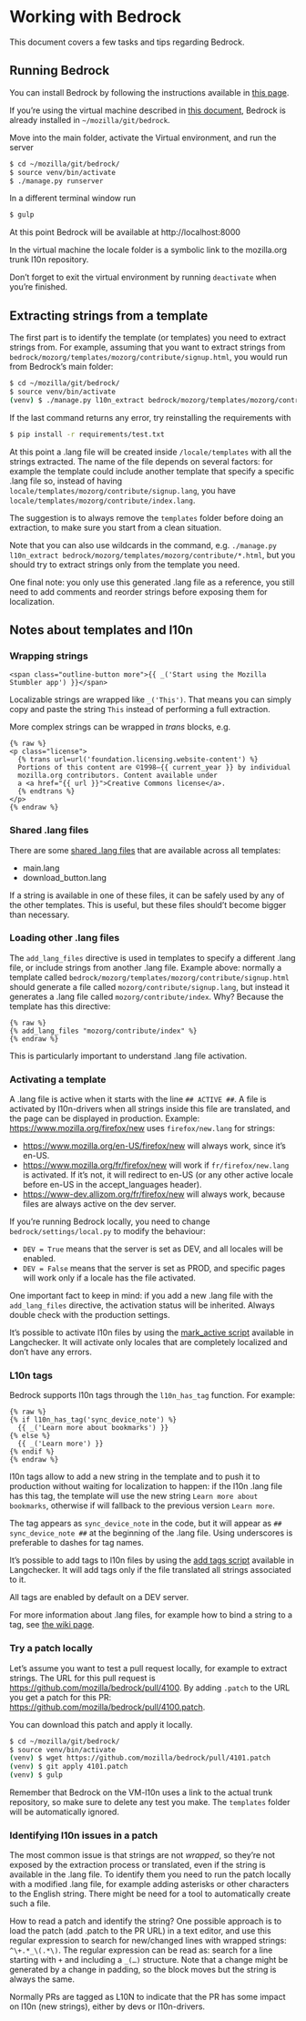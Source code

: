 # Working with Bedrock

This document covers a few tasks and tips regarding Bedrock.

<!-- toc -->

## Running Bedrock

You can install Bedrock by following the instructions available in [this page](https://bedrock.readthedocs.io/en/latest/install.html).

If you’re using the virtual machine described in [this document](../../config/setup_l10ndrivers_vm.md), Bedrock is already installed in `~/mozilla/git/bedrock`.

Move into the main folder, activate the Virtual environment, and run the server

```BASH
$ cd ~/mozilla/git/bedrock/
$ source venv/bin/activate
$ ./manage.py runserver
```

In a different terminal window run

```BASH
$ gulp
```

At this point Bedrock will be available at http://localhost:8000

In the virtual machine the locale folder is a symbolic link to the mozilla.org trunk l10n repository.

Don’t forget to exit the virtual environment by running `deactivate` when you’re finished.

## Extracting strings from a template

The first part is to identify the template (or templates) you need to extract strings from. For example, assuming that you want to extract strings from `bedrock/mozorg/templates/mozorg/contribute/signup.html`, you would run from Bedrock’s main folder:

```BASH
$ cd ~/mozilla/git/bedrock/
$ source venv/bin/activate
(venv) $ ./manage.py l10n_extract bedrock/mozorg/templates/mozorg/contribute/signup.html
```

If the last command returns any error, try reinstalling the requirements with

```BASH
$ pip install -r requirements/test.txt
```

At this point a .lang file will be created inside `/locale/templates` with all the strings extracted. The name of the file depends on several factors: for example the template could include another template that specify a specific .lang file so, instead of having `locale/templates/mozorg/contribute/signup.lang`, you have `locale/templates/mozorg/contribute/index.lang`.

The suggestion is to always remove the `templates` folder before doing an extraction, to make sure you start from a clean situation.

Note that you can also use wildcards in the command, e.g. `./manage.py l10n_extract bedrock/mozorg/templates/mozorg/contribute/*.html`, but you should try to extract strings only from the template you need.

One final note: you only use this generated .lang file as a reference, you still need to add comments and reorder strings before exposing them for localization.

## Notes about templates and l10n

### Wrapping strings

```DJANGO
<span class="outline-button more">{{ _('Start using the Mozilla Stumbler app') }}</span>
```

Localizable strings are wrapped like `_('This')`. That means you can simply copy and paste the string `This` instead of performing a full extraction.

More complex strings can be wrapped in *trans* blocks, e.g.

```DJANGO
{% raw %}
<p class="license">
  {% trans url=url('foundation.licensing.website-content') %}
  Portions of this content are ©1998–{{ current_year }} by individual
  mozilla.org contributors. Content available under
  a <a href="{{ url }}">Creative Commons license</a>.
  {% endtrans %}
</p>
{% endraw %}
```

### Shared .lang files

There are some [shared .lang files](https://github.com/mozilla/bedrock/blob/master/bedrock/settings/base.py#L199) that are available across all templates:
* main.lang
* download_button.lang

If a string is available in one of these files, it can be safely used by any of the other templates. This is useful, but these files should’t become bigger than necessary.

### Loading other .lang files

The `add_lang_files` directive is used in templates to specify a different .lang file, or include strings from another .lang file. Example above: normally a template called `bedrock/mozorg/templates/mozorg/contribute/signup.html` should generate a file called `mozorg/contribute/signup.lang`, but instead it generates a .lang file called `mozorg/contribute/index`. Why? Because the template has this directive:

```DJANGO
{% raw %}
{% add_lang_files "mozorg/contribute/index" %}
{% endraw %}
```

This is particularly important to understand .lang file activation.

### Activating a template

A .lang file is active when it starts with the line `## ACTIVE ##`.
A file is activated by l10n-drivers when all strings inside this file are translated, and the page can be displayed in production. Example: https://www.mozilla.org/firefox/new uses `firefox/new.lang` for strings:
* https://www.mozilla.org/en-US/firefox/new will always work, since it’s en-US.
* https://www.mozilla.org/fr/firefox/new will work if `fr/firefox/new.lang` is activated. If it’s not, it will redirect to en-US (or any other active locale before en-US in the accept_languages header).
* https://www-dev.allizom.org/fr/firefox/new will always work, because files are always active on the dev server.

If you’re running Bedrock locally, you need to change `bedrock/settings/local.py` to modify the behaviour:
* `DEV = True` means that the server is set as DEV, and all locales will be enabled.
* `DEV = False` means that the server is set as PROD, and specific pages will work only if a locale has the file activated.

One important fact to keep in mind: if you add a new .lang file with the `add_lang_files` directive, the activation status will be inherited. Always double check with the production settings.

It’s possible to activate l10n files by using the [mark_active script](https://github.com/mozilla-l10n/langchecker/wiki/CLI-scripts-syntax#mark_active) available in Langchecker. It will activate only locales that are completely localized and don’t have any errors.

### L10n tags

Bedrock supports l10n tags through the `l10n_has_tag` function. For example:

```DJANGO
{% raw %}
{% if l10n_has_tag('sync_device_note') %}
  {{ _('Learn more about bookmarks') }}
{% else %}
  {{ _('Learn more') }}
{% endif %}
{% endraw %}
```

l10n tags allow to add a new string in the template and to push it to production without waiting for localization to happen: if the l10n .lang file has this tag, the template will use the new string `Learn more about bookmarks`, otherwise if will fallback to the previous version `Learn more`.

The tag appears as `sync_device_note` in the code, but it will appear as `## sync_device_note ##` at the beginning of the .lang file. Using underscores is preferable to dashes for tag names.

It’s possible to add tags to l10n files by using the [add tags script](https://github.com/mozilla-l10n/langchecker/wiki/CLI-scripts-syntax#add_tags) available in Langchecker. It will add tags only if the file translated all strings associated to it.

All tags are enabled by default on a DEV server.

For more information about .lang files, for example how to bind a string to a tag, see [the wiki page](https://github.com/mozilla-l10n/langchecker/wiki/.lang-files-format).

### Try a patch locally

Let’s assume you want to test a pull request locally, for example to extract strings. The URL for this pull request is https://github.com/mozilla/bedrock/pull/4100. By adding `.patch` to the URL you get a patch for this PR: https://github.com/mozilla/bedrock/pull/4100.patch.

You can download this patch and apply it locally.

```BASH
$ cd ~/mozilla/git/bedrock/
$ source venv/bin/activate
(venv) $ wget https://github.com/mozilla/bedrock/pull/4101.patch
(venv) $ git apply 4101.patch
(venv) $ gulp
```

Remember that Bedrock on the VM-l10n uses a link to the actual trunk repository, so make sure to delete any test you make. The `templates` folder will be automatically ignored.

### Identifying l10n issues in a patch

The most common issue is that strings are not *wrapped*, so they’re not exposed by the extraction process or translated, even if the string is available in the .lang file. To identify them you need to run the patch locally with a modified .lang file, for example adding asterisks or other characters to the English string. There might be need for a tool to automatically create such a file.

How to read a patch and identify the string? One possible approach is to load the patch (add .patch to the PR URL) in a text editor, and use this regular expression to search for new/changed lines with wrapped strings: `^\+.*_\(.*\)`. The regular expression can be read as: search for a line starting with `+` and including a `_(…)` structure. Note that a change might be generated by a change in padding, so the block moves but the string is always the same.

Normally PRs are tagged as L10N to indicate that the PR has some impact on l10n (new strings), either by devs or l10n-drivers.
